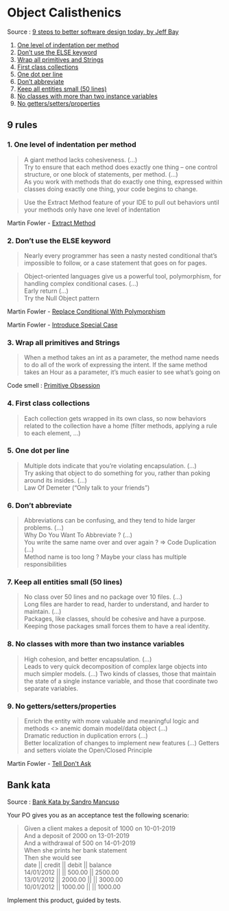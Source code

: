 # Object Calisthenics

Source : [9 steps to better software design today, by Jeff Bay](https://www.cs.helsinki.fi/u/luontola/tdd-2009/ext/ObjectCalisthenics.pdf)

1. [One level of indentation per method](#rule_1)
2. [Don’t use the ELSE keyword](#rule_2)
3. [Wrap all primitives and Strings](#rule_3)
4. [First class collections](#rule_4)
5. [One dot per line](#rule_5)
6. [Don’t abbreviate](#rule_6)
7. [Keep all entities small (50 lines)](#rule_7)
8. [No classes with more than two instance variables](#rule_8)
9. [No getters/setters/properties](#rule_9)

## 9 rules

### 1. <a id="rule_1">One level of indentation per method</a>

> A giant method lacks cohesiveness. (...)  
Try to ensure that each method does exactly one thing – one control structure, or one block of statements, per method. (...)  
As you work with methods that do exactly one thing, expressed within classes doing exactly one thing, your code begins to change. 

> Use the Extract Method feature of your IDE to pull out behaviors until your methods only have one level of indentation

Martin Fowler - [Extract Method](https://refactoring.com/catalog/extractFunction.html)

### 2. <a id="rule_2">Don’t use the ELSE keyword</a>

> Nearly every programmer has seen a nasty nested conditional that’s impossible to follow, or a case statement that goes on for pages. 

> Object-oriented languages give us a powerful tool, polymorphism, for handling complex conditional cases. (...)  
Early return (...)  
Try the Null Object pattern

Martin Fowler - [Replace Conditional With Polymorphism](https://refactoring.com/catalog/replaceConditionalWithPolymorphism.html)

Martin Fowler - [Introduce Special Case](https://refactoring.com/catalog/introduceSpecialCase.html)

### 3. <a id="rule_3">Wrap all primitives and Strings</a>

> When a method takes an int as a parameter, the method name needs to do all of the work of expressing the intent. If the same method takes an Hour as a parameter, it’s much easier to see what’s going on

Code smell : [Primitive Obsession](https://refactoring.guru/smells/primitive-obsession)

### 4. <a id="rule_4">First class collections</a>

> Each collection gets wrapped in its own class, so now behaviors related to the collection have a home (filter methods, applying a rule to each element, ...)
     
### 5. <a id="rule_5">One dot per line</a>

> Multiple dots indicate that you’re violating encapsulation. (...)  
Try asking that object to do something for you, rather than poking around its insides. (...)  
Law Of Demeter (“Only talk to your friends”)

### 6. <a id="rule_6">Don’t abbreviate</a>

> Abbreviations can be confusing, and they tend to hide larger problems. (...)  
Why Do You Want To Abbreviate ? (...)  
You write the same name over and over again ? => Code Duplication (...)  
Method name is too long ? Maybe your class has multiple responsibilities

### 7. <a id="rule_7">Keep all entities small (50 lines)</a>

> No class over 50 lines and no package over 10 files. (...)  
Long files are harder to read, harder to understand, and harder to maintain. (...)  
Packages, like classes, should be cohesive and have a purpose. Keeping those packages small forces them to have a real identity.

### 8. <a id="rule_8">No classes with more than two instance variables</a>

> High cohesion, and better encapsulation. (...)    
Leads to very quick decomposition of complex large objects into much simpler models. (...)
Two kinds of classes, those that maintain the state of a single instance variable, and those that coordinate two separate variables.

### 9. <a id="rule_1">No getters/setters/properties</a>

> Enrich the entity with more valuable and meaningful logic and methods <> anemic domain model/data object (...)  
Dramatic reduction in duplication errors (...)  
Better localization of changes to implement new features (...)
Getters and setters violate the Open/Closed Principle 

Martin Fowler - [Tell Don't Ask](https://martinfowler.com/bliki/TellDontAsk.html)

## Bank kata

Source : [Bank Kata by Sandro Mancuso](https://github.com/sandromancuso/Bank-kata)

Your PO gives you as an acceptance test the following scenario:

> Given a client makes a deposit of 1000 on 10-01-2019  
And a deposit of 2000 on 13-01-2019  
And a withdrawal of 500 on 14-01-2019  
When she prints her bank statement  
Then she would see  
date       || credit   || debit    || balance  
14/01/2012 ||          || 500.00   || 2500.00  
13/01/2012 || 2000.00  ||          || 3000.00  
10/01/2012 || 1000.00  ||          || 1000.00

Implement this product, guided by tests.
